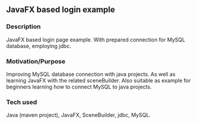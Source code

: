 ## JavaFX based login example

### Description 
JavaFX based login page example. 
With prepared connection for MySQL database, employing jdbc.

### Motivation/Purpose
Improving MySQL database connection with java projects.
As well as learning JavaFX with the related sceneBuilder. 
Also suitable as example for beginners learning how to connect MySQL to java projects.

### Tech used
Java (maven project), JavaFX, SceneBuilder, jdbc, MySQL. 
